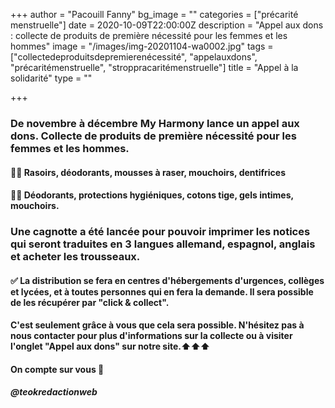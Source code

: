 +++
author = "Pacouill Fanny"
bg_image = ""
categories = ["précarité menstruelle"]
date = 2020-10-09T22:00:00Z
description = "Appel aux dons : collecte de produits de première nécessité pour les femmes et les hommes"
image = "/images/img-20201104-wa0002.jpg"
tags = ["collectedeproduitsdepremierenécessité", "appelauxdons", "précaritémenstruelle", "stroppracaritémenstruelle"]
title = "Appel à la solidarité"
type = ""

+++
### De novembre à décembre My Harmony lance un appel aux dons. Collecte de produits de première nécessité pour les femmes et les hommes.

#### 👨‍🎤 Rasoirs, déodorants, mousses à raser, mouchoirs, dentifrices

#### 👩‍🎤 Déodorants, protections hygiéniques, cotons tige, gels intimes, mouchoirs.

### Une cagnotte a été lancée pour pouvoir imprimer les notices qui seront traduites en 3 langues allemand, espagnol, anglais et acheter les trousseaux.

#### ✅ La distribution se fera en centres d'hébergements d'urgences, collèges et lycées, et à toutes personnes qui en fera la demande. Il sera possible de les récupérer par "click & collect".

#### C'est seulement grâce à vous que cela sera possible. N'hésitez pas à nous contacter pour plus d'informations sur la collecte ou à visiter l'onglet "Appel aux dons" sur notre site.⬆️⬆️⬆️

#### On compte sur vous 🙏

##### @_teokredactionweb_